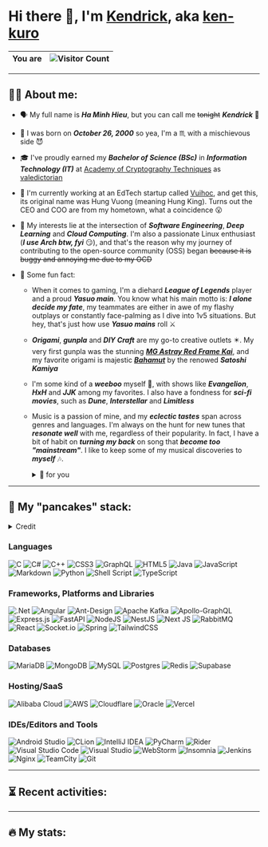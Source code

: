 <!-- TODO: Convert this to svg -->

# Hi there 👋, I'm [Kendrick](https://www.facebook.com/kuro.oct26/), aka [ken-kuro](https://github.com/ken-kuro)

<!-- TODO: Consider hosting this -->

| You are | <img src="https://profile-counter.glitch.me/ken-kuro/count.svg" alt="Visitor Count"></img> |
|---------|:------------------------------------------------------------------------------------------:|

<!-- TODO: Add snake action for this -->
---

## 👨‍💻 About me:

- 🗣️ My full name is ***Ha Minh Hieu***, but you can call me ~~tonight~~ ***Kendrick*** 🐧
- 🎂 I was born on ***October 26, 2000*** so yea, I'm a ♏ with a mischievous side 😈
- 🎓 I've proudly earned my ***Bachelor of Science (BSc)*** in ***Information Technology (IT)***
  at [Academy of Cryptography Techniques](http://actvn.edu.vn/)
  as [valedictorian](https://vnexpress.net/tro-thanh-thu-khoa-ky-thuat-mat-ma-sau-mot-nam-song-mong-lung-4665201.html)
- 💼 I'm currently working at an EdTech startup called [Vuihoc](https://vuihoc.vn/), and get this, its original name was
  Hung Vuong (meaning Hung King). Turns out the CEO and COO are from my hometown, what a coincidence 😮
- 🌱 My interests lie at the intersection of ***Software Engineering***, ***Deep Learning*** and ***Cloud Computing***.
  I'm also a passionate Linux enthusiast (***I use Arch btw, fyi*** 😏), and that's the reason why my journey of
  contributing to the open-source community (OSS) began ~~because it is buggy and annoying me due to my OCD~~

- 🤡 Some fun fact:
    - When it comes to gaming, I'm a diehard ***League of Legends*** player and a proud ***Yasuo main***. You know what
      his main motto is: ***I alone decide my fate***, my teammates are either in awe of my flashy outplays or
      constantly face-palming as I dive into 1v5 situations. But hey, that's just how use ***Yasuo mains*** roll ⚔️
    - ***Origami***, ***gunpla*** and ***DIY Craft*** are my go-to creative outlets ✴️. My very first gunpla was the
      stunning [***MG Astray Red Frame Kai***](https://gundamshop.vn/product/mg-gundam-astray-red-frame-kai/), and my
      favorite origami is majestic [***Bahamut***](https://www.folders.jp/g/1997/9705.html) by the renowed
      ***Satoshi Kamiya***
    - I'm some kind of a ***weeboo*** myself 🥴, with shows like ***Evangelion***, ***HxH*** and ***JJK*** among my
      favorites. I also have a fondness for ***sci-fi movies***, such as ***Dune***, ***Interstellar*** and
      ***Limitless***
    - Music is a passion of mine, and my ***eclectic tastes*** span across genres and languages. I'm always on the hunt
      for new tunes that ***resonate well*** with me, regardless of their popularity. In fact, I have a bit of habit on
      ***turning my back*** on song that ***become too "mainstream"***. I like to keep some of my musical discoveries to
      ***myself*** 🎶.
      <details>
        <summary>🎁 for you</summary>

      I know, I know, it's a bit selfish. So just for this time, take a drag
      of [this](https://youtu.be/dQw4w9WgXcQ?feature=shared) [🚬](https://youtu.be/y7I8Moj2Ucc?feature=shared). I do not
      smoke in real life, but I sure do love throwing some musical "smoke" grenades to obscure your vision 😉 ~~
      Sometimes, they might even be my own "flashes" (you know, as a ***Yoru*** main and all)~~
      </details>

---

## 🥞 My "pancakes" stack:

<details>
  <summary>Credit</summary>
  All badges generated using the amazing https://github.com/badges/shields
  <!-- TODO: Consider hosting this -->
</details>

### Languages

![C](https://img.shields.io/badge/c-%2300599C.svg?style=for-the-badge&logo=c&logoColor=white)
![C#](https://img.shields.io/badge/c%23-%23239120.svg?style=for-the-badge&logo=csharp&logoColor=white)
![C++](https://img.shields.io/badge/c++-%2300599C.svg?style=for-the-badge&logo=c%2B%2B&logoColor=white)
![CSS3](https://img.shields.io/badge/css3-%231572B6.svg?style=for-the-badge&logo=css3&logoColor=white)
![GraphQL](https://img.shields.io/badge/-GraphQL-E10098?style=for-the-badge&logo=graphql&logoColor=white)
![HTML5](https://img.shields.io/badge/html5-%23E34F26.svg?style=for-the-badge&logo=html5&logoColor=white)
![Java](https://img.shields.io/badge/java-%23ED8B00.svg?style=for-the-badge&logo=openjdk&logoColor=white)
![JavaScript](https://img.shields.io/badge/javascript-%23323330.svg?style=for-the-badge&logo=javascript&logoColor=%23F7DF1E)
![Markdown](https://img.shields.io/badge/markdown-%23000000.svg?style=for-the-badge&logo=markdown&logoColor=white)
![Python](https://img.shields.io/badge/python-3670A0?style=for-the-badge&logo=python&logoColor=ffdd54)
![Shell Script](https://img.shields.io/badge/shell_script-%23121011.svg?style=for-the-badge&logo=gnu-bash&logoColor=white)
![TypeScript](https://img.shields.io/badge/typescript-%23007ACC.svg?style=for-the-badge&logo=typescript&logoColor=white)

### Frameworks, Platforms and Libraries

![.Net](https://img.shields.io/badge/.NET-5C2D91?style=for-the-badge&logo=.net&logoColor=white)
![Angular](https://img.shields.io/badge/angular-%23DD0031.svg?style=for-the-badge&logo=angular&logoColor=white)
![Ant-Design](https://img.shields.io/badge/-AntDesign-%230170FE?style=for-the-badge&logo=ant-design&logoColor=white)
![Apache Kafka](https://img.shields.io/badge/Apache%20Kafka-000?style=for-the-badge&logo=apachekafka)
![Apollo-GraphQL](https://img.shields.io/badge/-ApolloGraphQL-311C87?style=for-the-badge&logo=apollo-graphql)
![Express.js](https://img.shields.io/badge/express.js-%23404d59.svg?style=for-the-badge&logo=express&logoColor=%2361DAFB)
![FastAPI](https://img.shields.io/badge/FastAPI-005571?style=for-the-badge&logo=fastapi)
![NodeJS](https://img.shields.io/badge/node.js-6DA55F?style=for-the-badge&logo=node.js&logoColor=white)
![NestJS](https://img.shields.io/badge/nestjs-%23E0234E.svg?style=for-the-badge&logo=nestjs&logoColor=white)
![Next JS](https://img.shields.io/badge/Next-black?style=for-the-badge&logo=next.js&logoColor=white)
![RabbitMQ](https://img.shields.io/badge/Rabbitmq-FF6600?style=for-the-badge&logo=rabbitmq&logoColor=white)
![React](https://img.shields.io/badge/react-%2320232a.svg?style=for-the-badge&logo=react&logoColor=%2361DAFB)
![Socket.io](https://img.shields.io/badge/Socket.io-black?style=for-the-badge&logo=socket.io&badgeColor=010101)
![Spring](https://img.shields.io/badge/spring-%236DB33F.svg?style=for-the-badge&logo=spring&logoColor=white)
![TailwindCSS](https://img.shields.io/badge/tailwindcss-%2338B2AC.svg?style=for-the-badge&logo=tailwind-css&logoColor=white)

### Databases

![MariaDB](https://img.shields.io/badge/MariaDB-003545?style=for-the-badge&logo=mariadb&logoColor=white)
![MongoDB](https://img.shields.io/badge/MongoDB-%234ea94b.svg?style=for-the-badge&logo=mongodb&logoColor=white)
![MySQL](https://img.shields.io/badge/mysql-%2300f.svg?style=for-the-badge&logo=mysql&logoColor=white)
![Postgres](https://img.shields.io/badge/postgres-%23316192.svg?style=for-the-badge&logo=postgresql&logoColor=white)
![Redis](https://img.shields.io/badge/redis-%23DD0031.svg?style=for-the-badge&logo=redis&logoColor=white)
![Supabase](https://img.shields.io/badge/Supabase-3ECF8E?style=for-the-badge&logo=supabase&logoColor=white)

### Hosting/SaaS

![Alibaba Cloud](https://img.shields.io/badge/AlibabaCloud-%23FF6701.svg?style=for-the-badge&logo=alibabacloud&logoColor=white)
![AWS](https://img.shields.io/badge/AWS-%23FF9900.svg?style=for-the-badge&logo=amazon-aws&logoColor=white)
![Cloudflare](https://img.shields.io/badge/Cloudflare-F38020?style=for-the-badge&logo=Cloudflare&logoColor=white)
![Oracle](https://img.shields.io/badge/Oracle-F80000?style=for-the-badge&logo=oracle&logoColor=white)
![Vercel](https://img.shields.io/badge/vercel-%23000000.svg?style=for-the-badge&logo=vercel&logoColor=white)

### IDEs/Editors and Tools

![Android Studio](https://img.shields.io/badge/Android%20Studio-3DDC84.svg?style=for-the-badge&logo=android-studio&logoColor=white)
![CLion](https://img.shields.io/badge/CLion-black?style=for-the-badge&logo=clion&logoColor=white&color=mediumturquoise)
![IntelliJ IDEA](https://img.shields.io/badge/IntelliJIDEA-000000.svg?style=for-the-badge&logo=intellij-idea&logoColor=white&color=rebeccapurple)
![PyCharm](https://img.shields.io/badge/pycharm-143?style=for-the-badge&logo=pycharm&logoColor=white&color=green)
![Rider](https://img.shields.io/badge/Rider-000000.svg?style=for-the-badge&logo=Rider&logoColor=white&color=crimson)
![Visual Studio Code](https://img.shields.io/badge/Visual%20Studio%20Code-0078d7.svg?style=for-the-badge&logo=visual-studio-code&logoColor=white)
![Visual Studio](https://img.shields.io/badge/Visual%20Studio-5C2D91.svg?style=for-the-badge&logo=visual-studio&logoColor=white)
![WebStorm](https://img.shields.io/badge/webstorm-143?style=for-the-badge&logo=webstorm&logoColor=white&color=blue)
![Insomnia](https://img.shields.io/badge/Insomnia-black?style=for-the-badge&logo=insomnia&logoColor=5849BE&color=darkblue)
![Jenkins](https://img.shields.io/badge/jenkins-%232C5263.svg?style=for-the-badge&logo=jenkins&logoColor=white)
![Nginx](https://img.shields.io/badge/nginx-%23009639.svg?style=for-the-badge&logo=nginx&logoColor=white)
![TeamCity](https://img.shields.io/badge/teamcity-000000.svg?style=for-the-badge&logo=teamcity&logoColor=white&color=limegreen)
![Git](https://img.shields.io/badge/git-%23F05033.svg?style=for-the-badge&logo=git&logoColor=white)

---

## ⏳ Recent activities:

<!-- TODO: Add action for this -->

---

## 🔥 My stats:

<!--
**ken-kuro/ken-kuro** is a ✨ _special_ ✨ repository because its `README.md` (this file) appears on your GitHub profile.

Here are some ideas to get you started:

- 🔭 I’m currently working on ...
- 🌱 I’m currently learning ...
- 👯 I’m looking to collaborate on ...
- 🤔 I’m looking for help with ...
- 💬 Ask me about ...
- 📫 How to reach me: ...
- 😄 Pronouns: ...
- ⚡ Fun fact: ...
-->
